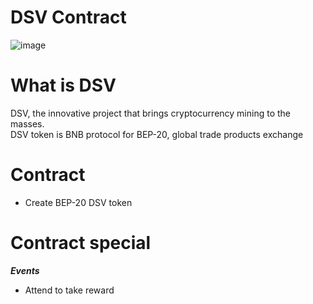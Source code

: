 # DSV Contract
![image](https://user-images.githubusercontent.com/68224477/197124004-f1939496-737e-4d3f-ae1e-eec8bcd6d0aa.png)

# What is DSV 
 DSV, the innovative project that brings cryptocurrency mining to the masses.   
 DSV token is BNB protocol for BEP-20, global trade products exchange
 
# Contract
 * Create BEP-20 DSV token
 
 
# Contract special
 ***Events***
 * Attend to take reward
